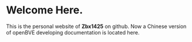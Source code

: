# **Welcome Here.**
This is the personal website of **Zbx1425** on github.
Now a Chinese version of openBVE developing documentation is located here.
